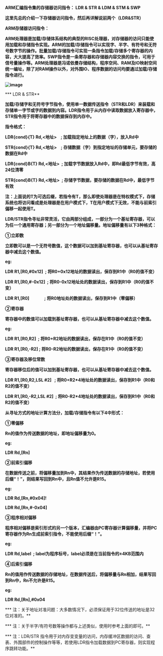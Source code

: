 **ARM汇编指令集的存储器访问指令： LDR & STR & LDM & STM & SWP**

**这里先总的介绍一下存储器访问指令，然后再详解说前两个（LDR&STR）**

**ARM存储器访问指令：**

**ARM处理器是加载/存储体系结构的典型的RISC处理器，对存储器的访问只能使用加载和存储指令实现。ARM的加载/存储指令可以实现字、半字、有符号和无符号数字节的操作。批量加载/存储指令可实现一条指令加载/存储多个寄存器的内容，大大提高了效率。SWP指令是一条寄存器和存储器内容交换的指令，可用于信号量操作等。ARM处理器是冯诺依曼存储结构，程序空间、RAM及IO映射空间统一编址，除了对RAM操作以外，对外围IO、程序数据的访问均要通过加载/存储指令进行。**

**![image](http://upload-images.jianshu.io/upload_images/143845-a0320be763c8feca?imageMogr2/auto-orient/strip%7CimageView2/2/w/1240)**

*** LDR & STR**

**加载/存储字和无符号字节指令，使用单一数据传送指令（STR和LDR）来装载和存储单一字节或字的数据到内容。LDR指令用于从内存中读取数据放入寄存器中，STR指令用于将寄存器中的数据保存到内存中。**

**指令格式：**

**LDR{cond}{T} Rd,<地址>    ; 加载指定地址上的数据（字），放入Rd中**

**STR{cond}{T} Rd,<地址>    ; 存储数据（字）到指定地址的存储单元，要存储的数据在Rd中**

**LDR{cond}B{T} Rd,<地址>  ; 加载字节数据放入Rd中，即Rd最低字节有效，高24位清零**

**STR{cond}B{T} Rd,<地址>  ; 存储字节数据，要存储的数据在Rd中，最低字节有效**

**注：上面说的T为可选后缀，若指令有T，那么即使处理器是在特权模式下，存储系统也将访问看成是处理器是在用户模式下，T在用户模式下无效，不能与前索引偏移一起使用T。**

**LDR/STR指令寻址非常灵活，它由两部分组成，一部分为一个基址寄存器，可以为任一个通用寄存器；另一部分为一个地址偏移量。地址偏移量有以下3种格式：**

**①立即数**

**立即数可以是一个无符号数值，这个数据可以加到基址寄存器，也可以从基址寄存器中减去这个数值。**

**eg:**

**LDR R1,[R0,#0x12]  ; 将R0+0x12地址的数据读出，保存到R1中（R0的值不变）**

**LDR R1,[R0,#-0x12]  ; 将R0-0x12地址处的数据读出，保存到R1中（R0的值不变）**

**LDR R1,[R0]               ; 将R0地址处的数据读出，保存到R1中（零偏移）**

**②寄存器**

**寄存器中的数值可以加载到基址寄存器，也可以从基址寄存器中减去这个数值。**

**eg:**

**LDR R1,[R0,R2]  ; 将R0+R2地址的数据读出，保存在R1中（R0的值不变）**

**LDR R1,[R0,-R2] ; 将R0-R2地址的数据读出，保存在R1中（R0的值不变）**

**③寄存器及移位常数**

**寄存器移位后的值可以加到基址寄存器，也可以从基址寄存器中减去这个数值。**

**LDR R1,[R0,R2,LSL #2]   ; 将R0+R2*4地址处的数据读出，保存到R1中（R0和R2的值不变）**

**LDR R1,[R0,-R2,LSL #2]  ; 将R0-R2*4地址处的数据读出，保存到R1中（R0和R2的值不变）**

**从寻址方式的地址计算方法分，加载/存储指令有以下4中形式：**

**①零偏移**

**Rn的值作为传送数据的地址，即地址偏移量为0。**

**eg:**

**LDR Rd,[Rn]**

**②前索引偏移**

**在数据传送之前，将偏移量加到Rn中，其结果作为传送数据的存储地址，若使用后缀“！”，则结果写回到Rn中，且Rn值不允许是R15。**

**eg:**

**LDR Rd,[Rn,#0x04]!**

**LDR Rd,[Rn,#-0x04]**

**③程序相对偏移**

**程序相对偏移是索引形式的另一个版本，汇编器由PC寄存器计算偏移量，并将PC寄存器作为Rn生成前索引指令，不能使用后缀“！”。**

**eg:**

**LDR Rd,label  ; label为程序标号，label必须是在当前指令的±4KB范围内**

**④后索引偏移**

**Rn的值用作传送数据的存储地址，在数据传送后，将偏移量与Rn相加，结果写回到Rn中，Rn不允许是R15。**

**eg:**

**LDR Rd,[Rn],#0x04**

*** 注：关于地址对准问题：大多数情况下，必须保证用于32位传送的地址是32位对准的。**

*** 注：关于半字/有符号数等操作都与上述类似，使用时参考上面的即可。**

*** 注：LDR/STR 指令用于对内存变变量的访问，内存缓冲区数据的访问、查表、外围部件的控制操作等等，若使用LDR指令加载数据到PC寄存器，则实现程序跳转功能。**
